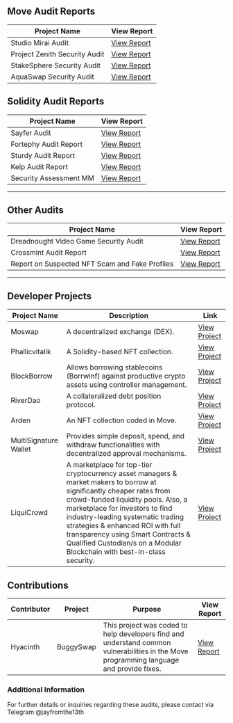 ## Move Audit Reports

| Project Name | View Report |
|--------------|-------------|
| Studio Mirai Audit | [View Report]([https://github.com/Jayfromthe13th/Studio-Mirai-audit](https://github.com/Jayfromthe13th/Studio-Miria-audit)) |
| Project Zenith Security Audit | [View Report](https://github.com/Jayfromthe13th/Project-Zenith-Security-Audit-Report) |
| StakeSphere Security Audit | [View Report](https://github.com/Jayfromthe13th/StakeSphere-stealth-) |
| AquaSwap Security Audit | [View Report](https://github.com/Jayfromthe13th/AquaSwap-Security-Audit-Report) |

## Solidity Audit Reports

| Project Name | View Report |
|--------------|-------------|
| Sayfer Audit | [View Report](https://github.com/Jayfromthe13th/SayferCTF) |
| Fortephy Audit Report | [View Report](https://github.com/Jayfromthe13th/Fortephy-Audit-Report) |
| Sturdy Audit Report | [View Report](https://github.com/Jayfromthe13th/Sturdy-Audit-Report) |
| Kelp Audit Report | [View Report](https://github.com/Jayfromthe13th/Kelp.DAO-) |
| Security Assessment MM | [View Report](https://github.com/Jayfromthe13th/Security_Assessment) |
---
## Other Audits

| Project Name | View Report |
|--------------|-------------|
| Dreadnought Video Game Security Audit | [View Report](https://github.com/Jayfromthe13th/Dreadnought-Video-Game-Security-Audit) |
| Crossmint Audit Report | [View Report](https://github.com/Jayfromthe13th/Crossmint-Audit-Report-) |
| Report on Suspected NFT Scam and Fake Profiles | [View Report](https://github.com/Jayfromthe13th/Report-Investigating-Suspected-NFT-Scam-and-Identifying-the-Use-of-Fake-Profiles) |

---

## Developer Projects

| Project Name | Description | Link |
|--------------|-------------|------|
| Moswap | A decentralized exchange (DEX). | [View Project](https://github.com/Jayfromthe13th/Moswap) |
| Phallicvitalik | A Solidity-based NFT collection. | [View Project](https://github.com/Jayfromthe13th/phallicvitalik) |
| BlockBorrow | Allows borrowing stablecoins (Borrwinf) against productive crypto assets using controller management. | [View Project](https://github.com/Jayfromthe13th/BlockBorrow) |
| RiverDao | A collateralized debt position protocol. | [View Project](https://github.com/Jayfromthe13th/riverdao-cdp) |
| Arden | An NFT collection coded in Move. | [View Project](https://github.com/Jayfromthe13th/Arden.move/blob/Wallet/kn.move) |
| MultiSignature Wallet | Provides simple deposit, spend, and withdraw functionalities with decentralized approval mechanisms. | [View Project](https://github.com/Jayfromthe13th/MultiSignature-Wallet-) |
| LiquiCrowd | A marketplace for top-tier cryptocurrency asset managers & market makers to borrow at significantly cheaper rates from crowd-funded liquidity pools. Also, a marketplace for investors to find industry-leading systematic trading strategies & enhanced ROI with full transparency using Smart Contracts & Qualified Custodian/s on a Modular Blockchain with best-in-class security. | [View Project](https://github.com/Jayfromthe13th/LiquiCrowd/tree/main) |


## Contributions

| Contributor | Project | Purpose | View Report |
|-------------|---------|---------|-------------|
| Hyacinth | BuggySwap | This project was coded to help developers find and understand common vulnerabilities in the Move programming language and provide fixes. | [View Report](https://github.com/Jayfromthe13th/BuggySwap-Move-Audit-Report) |

### Additional Information

For further details or inquiries regarding these audits, please contact via Telegram @jayfromthe13th


